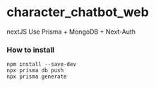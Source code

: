 # character_chatbot_web
nextJS
Use Prisma + MongoDB + Next-Auth

### How to install
```
npm install --save-dev
npx prisma db push
npx prisma generate
```